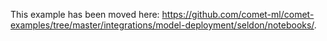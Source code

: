 This example has been moved here: https://github.com/comet-ml/comet-examples/tree/master/integrations/model-deployment/seldon/notebooks/.
